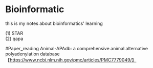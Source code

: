 # Bioinformatic
this is my notes about bioinformatics' learning

(1) STAR  
(2) qapa

#Paper_reading
Animal-APAdb: a comprehensive animal alternative polyadenylation database【https://www.ncbi.nlm.nih.gov/pmc/articles/PMC7779049/】
